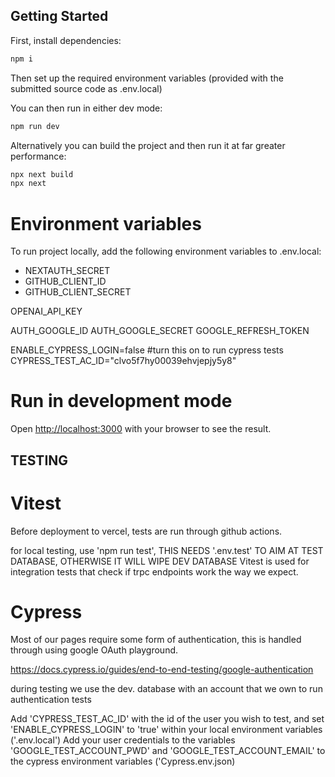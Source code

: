 ## Getting Started

First, install dependencies:
```bash
npm i
```
Then set up the required environment variables (provided with the submitted source code as .env.local)

You can then run in either dev mode:
```bash
npm run dev
```
Alternatively you can build the project and then run it at far greater performance:
```bash
npx next build
npx next
```
# Environment variables
To run project locally, add the following environment variables to .env.local:
- NEXTAUTH_SECRET
- GITHUB_CLIENT_ID
- GITHUB_CLIENT_SECRET

OPENAI_API_KEY

AUTH_GOOGLE_ID
AUTH_GOOGLE_SECRET
GOOGLE_REFRESH_TOKEN

ENABLE_CYPRESS_LOGIN=false #turn this on to run cypress tests
CYPRESS_TEST_AC_ID="clvo5f7hy00039ehvjepjy5y8"
# Run in development mode
Open [http://localhost:3000](http://localhost:3000) with your browser to see the result.

## TESTING

# Vitest

Before deployment to vercel, tests are run through github actions. 

for local testing, use 'npm run test', THIS NEEDS '.env.test' TO AIM AT TEST DATABASE, OTHERWISE IT WILL WIPE DEV DATABASE
Vitest is used for integration tests that check if trpc endpoints work the way we expect.

# Cypress

Most of our pages require some form of authentication, this is handled through using google OAuth playground.

https://docs.cypress.io/guides/end-to-end-testing/google-authentication

during testing we use the dev. database with an account that we own to run authentication tests

Add 'CYPRESS_TEST_AC_ID' with the id of the user you wish to test, and set 'ENABLE_CYPRESS_LOGIN' to 'true' within your local environment variables ('.env.local')
Add your user credentials to the variables 'GOOGLE_TEST_ACCOUNT_PWD' and 'GOOGLE_TEST_ACCOUNT_EMAIL' to the cypress environment variables ('Cypress.env.json)
